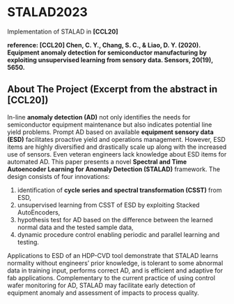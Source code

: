 # STALAD2023
Implementation of STALAD in **[CCL20]**

**reference: [CCL20] Chen, C. Y., Chang, S. C., & Liao, D. Y. (2020). Equipment anomaly detection for semiconductor manufacturing by exploiting unsupervised learning from sensory data. Sensors, 20(19), 5650.**

<!-- ABOUT THE PROJECT -->
## About The Project (Excerpt from the abstract in [CCL20])
In-line **anomaly detection (AD)** not only identifies the needs for semiconductor equipment maintenance but also indicates potential line yield problems. Prompt AD based on available **equipment sensory data (ESD)** facilitates proactive yield and operations management. However, ESD items are highly diversified and drastically scale up along with the increased use of sensors. Even veteran engineers lack knowledge about ESD items for automated AD. This paper presents a novel **Spectral and Time Autoencoder Learning for Anomaly Detection (STALAD)** framework. The design consists of four innovations: 
1. identification of **cycle series and spectral transformation (CSST)** from ESD, 
2. unsupervised learning from CSST of ESD by exploiting Stacked AutoEncoders, 
3. hypothesis test for AD based on the difference between the learned normal data and the tested sample data, 
4. dynamic procedure control enabling periodic and parallel learning and testing. 

Applications to ESD of an HDP-CVD tool demonstrate that STALAD learns normality without engineers’ prior knowledge, is tolerant to some abnormal data in training input, performs correct AD, and is efficient and adaptive for fab applications. Complementary to the current practice of using control wafer monitoring for AD, STALAD may facilitate early detection of equipment anomaly and assessment of impacts to process quality.
